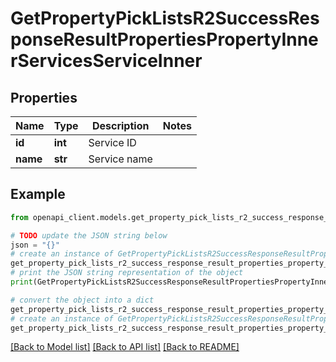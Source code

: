 # GetPropertyPickListsR2SuccessResponseResultPropertiesPropertyInnerServicesServiceInner


## Properties

Name | Type | Description | Notes
------------ | ------------- | ------------- | -------------
**id** | **int** | Service ID | 
**name** | **str** | Service name | 

## Example

```python
from openapi_client.models.get_property_pick_lists_r2_success_response_result_properties_property_inner_services_service_inner import GetPropertyPickListsR2SuccessResponseResultPropertiesPropertyInnerServicesServiceInner

# TODO update the JSON string below
json = "{}"
# create an instance of GetPropertyPickListsR2SuccessResponseResultPropertiesPropertyInnerServicesServiceInner from a JSON string
get_property_pick_lists_r2_success_response_result_properties_property_inner_services_service_inner_instance = GetPropertyPickListsR2SuccessResponseResultPropertiesPropertyInnerServicesServiceInner.from_json(json)
# print the JSON string representation of the object
print(GetPropertyPickListsR2SuccessResponseResultPropertiesPropertyInnerServicesServiceInner.to_json())

# convert the object into a dict
get_property_pick_lists_r2_success_response_result_properties_property_inner_services_service_inner_dict = get_property_pick_lists_r2_success_response_result_properties_property_inner_services_service_inner_instance.to_dict()
# create an instance of GetPropertyPickListsR2SuccessResponseResultPropertiesPropertyInnerServicesServiceInner from a dict
get_property_pick_lists_r2_success_response_result_properties_property_inner_services_service_inner_from_dict = GetPropertyPickListsR2SuccessResponseResultPropertiesPropertyInnerServicesServiceInner.from_dict(get_property_pick_lists_r2_success_response_result_properties_property_inner_services_service_inner_dict)
```
[[Back to Model list]](../README.md#documentation-for-models) [[Back to API list]](../README.md#documentation-for-api-endpoints) [[Back to README]](../README.md)



